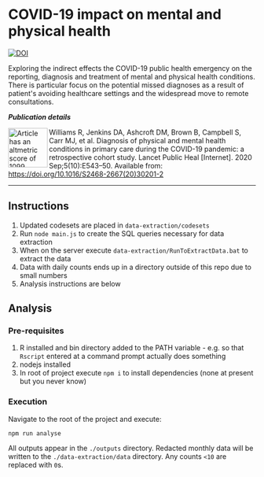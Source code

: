 # COVID-19 impact on mental and physical health

[![DOI](https://zenodo.org/badge/DOI/10.5281/zenodo.3978337.svg)](https://doi.org/10.5281/zenodo.3978337)

Exploring the indirect effects the COVID-19 public health emergency on the reporting, diagnosis and treatment of mental and physical health conditions. There is particular focus on the potential missed diagnoses as a result of patient's avoiding healthcare settings and the widespread move to remote consultations.

**_Publication details_**

<a href="https://www.altmetric.com/details.php?domain=altmetric.com&citation_id=91082197">
<img align="left" alt="Article has an altmetric score of 1099" width="80" height="80" src="https://badges.altmetric.com/?size=128&score=1099&types=mmbrtttf">
</a>

Williams R, Jenkins DA, Ashcroft DM, Brown B, Campbell S, Carr MJ, et al. Diagnosis of physical and mental health conditions in primary care during the COVID-19 pandemic: a retrospective cohort study. Lancet Public Heal [Internet]. 2020 Sep;5(10):E543–50. Available from: https://doi.org/10.1016/S2468-2667(20)30201-2

---

## Instructions

1. Updated codesets are placed in `data-extraction/codesets`
2. Run `node main.js` to create the SQL queries necessary for data extraction
3. When on the server execute `data-extraction/RunToExtractData.bat` to extract the data
4. Data with daily counts ends up in a directory outside of this repo due to small numbers
5. Analysis instructions are below

## Analysis

### Pre-requisites

1. R installed and bin directory added to the PATH variable - e.g. so that `Rscript` entered at a command prompt actually does something
2. nodejs installed
3. In root of project execute `npm i` to install dependencies (none at present but you never know)

### Execution

Navigate to the root of the project and execute:

```
npm run analyse
```

All outputs appear in the `./outputs` directory. Redacted monthly data will be written to the `./data-extraction/data` directory. Any counts `<10` are replaced with `0`s.
